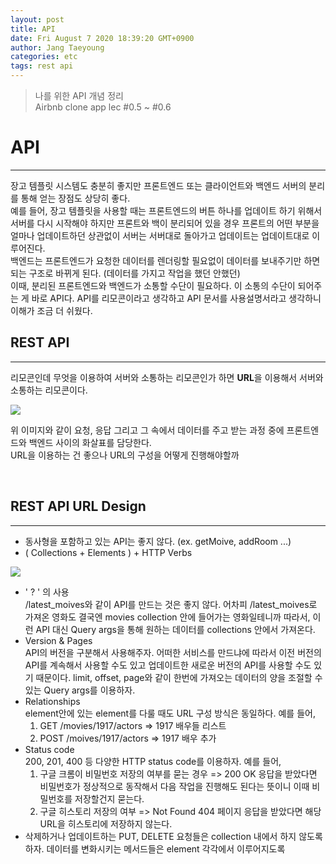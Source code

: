 ```yaml
---
layout: post
title: API
date: Fri August 7 2020 18:39:20 GMT+0900
author: Jang Taeyoung
categories: etc
tags: rest api
---
```


> 나를 위한 API 개념 정리 <br /> Airbnb clone app lec #0.5 ~ #0.6

# API

<hr />

장고 템플릿 시스템도 충분히 좋지만 프론트엔드 또는 클라이언트와 백엔드 서버의 분리를 통해 얻는 장점도 상당히 좋다.
<br />
예를 들어, 장고 템플릿을 사용할 때는 프론트엔드의 버튼 하나를 업데이트 하기 위해서 서버를 다시 시작해야 하지만 프론트와 백이 분리되어 있을 경우 프론트의 어떤 부분을 얼마나 업데이트하던 상관없이 서버는 서버대로 돌아가고 업데이트는 업데이트대로 이루어진다.
<br />
백엔드는 프론트엔드가 요청한 데이터를 렌더링할 필요없이 데이터를 보내주기만 하면 되는 구조로 바뀌게 된다. (데이터를 가지고 작업을 했던 안했던)
<br />
이때, 분리된 프론트엔드와 백엔드가 소통할 수단이 필요하다. 이 소통의 수단이 되어주는 게 바로 API다. API를 리모콘이라고 생각하고 API 문서를 사용설명서라고 생각하니 이해가 조금 더 쉬웠다.

## REST API

<hr />

리모콘인데 무엇을 이용하여 서버와 소통하는 리모콘인가 하면 **URL**을 이용해서 서버와 소통하는 리모콘이다.

<img src="https://drive.google.com/uc?export=download&id=1l9rMMG5hfRyvuKvgln21VwoGhOzDjv6d">

위 이미지와 같이 요청, 응답 그리고 그 속에서 데이터를 주고 받는 과정 중에 프론트엔드와 백엔드 사이의 화살표를 담당한다.
<br />
URL을 이용하는 건 좋으나 URL의 구성을 어떻게 진행해야할까

<br />

## REST API URL Design

<hr />

- 동사형을 포함하고 있는 API는 좋지 않다. (ex. getMoive, addRoom ...)
- ( Collections + Elements ) + HTTP Verbs

<img src="https://drive.google.com/uc?export=download&id=1HpBK_eC6ekopDro4Y0z8kc3xC54uCL3C">

- ' ? ' 의 사용 <br />
  /latest_moives와 같이 API를 만드는 것은 좋지 않다. 어차피 /latest_moives로 가져온 영화도 결국엔 movies collection 안에 들어가는 영화일테니까 따라서, 이런 API 대신 Query args을 통해 원하는 데이터를 collections 안에서 가져온다.
- Version & Pages <br />
  API의 버전을 구분해서 사용해주자. 어떠한 서비스를 만드냐에 따라서 이전 버전의 API를 계속해서 사용할 수도 있고 업데이트한 새로운 버전의 API를 사용할 수도 있기 때문이다. limit, offset, page와 같이 한번에 가져오는 데이터의 양을 조절할 수 있는 Query args를 이용하자.
- Relationships <br />
  element안에 있는 element를 다룰 때도 URL 구성 방식은 동일하다. 예를 들어,
  1. GET /movies/1917/actors ⇒ 1917 배우들 리스트
  2. POST /moives/1917/actors ⇒ 1917 배우 추가
- Status code <br />
  200, 201, 400 등 다양한 HTTP status code를 이용하자. 예를 들어,
  1. 구글 크롬이 비밀번호 저장의 여부를 묻는 경우 => 200 OK 응답을 받았다면 비밀번호가 정상적으로 동작해서 다음 작업을 진행해도 된다는 뜻이니 이때 비밀번호를 저장할건지 묻는다.
  2. 구글 히스토리 저장의 여부 => Not Found 404 페이지 응답을 받았다면 해당 URL을 히스토리에 저장하지 않는다.
- 삭제하거나 업데이트하는 PUT, DELETE 요청들은 collection 내에서 하지 않도록 하자. 데이터를 변화시키는 메서드들은 element 각각에서 이루어지도록

<br /><br />
